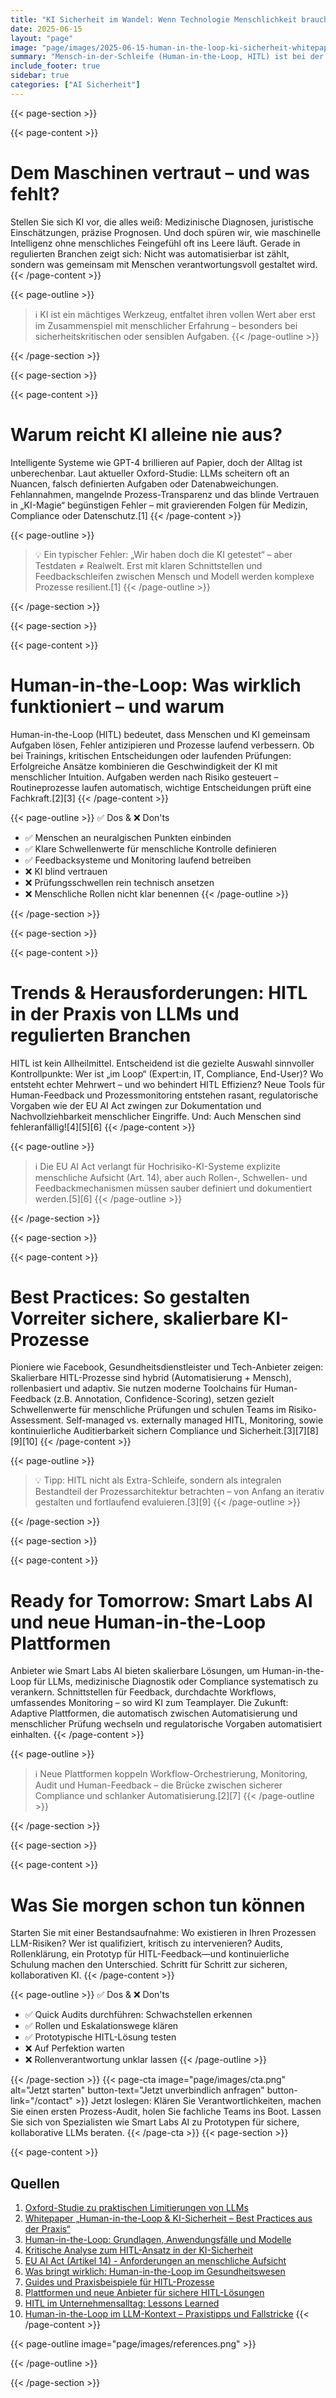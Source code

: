 ```yaml
---
title: "KI Sicherheit im Wandel: Wenn Technologie Menschlichkeit braucht"
date: 2025-06-15
layout: "page"
image: "page/images/2025-06-15-human-in-the-loop-ki-sicherheit-whitepaper/hero.jpg"
summary: "Mensch-in-der-Schleife (Human-in-the-Loop, HITL) ist bei der Absicherung von LLMs in regulierten Branchen entscheidend. Die Praxis zeigt: Reine KI ist fehleranfällig – erst der strukturierte Dialog zwischen Modellen und Expert:innen macht Lösungen robust, skalierbar und compliance-fähig. Dieses Whitepaper liefert Best Practices, Prozess- und Anbieter-Insights für Entscheider im Gesundheitswesen und Co."
include_footer: true
sidebar: true
categories: ["AI Sicherheit"]
---
```


{{< page-section >}}

{{< page-content >}}
# Dem Maschinen vertraut – und was fehlt?

Stellen Sie sich KI vor, die alles weiß: Medizinische Diagnosen, juristische Einschätzungen, präzise Prognosen. Und doch spüren wir, wie maschinelle Intelligenz ohne menschliches Feingefühl oft ins Leere läuft. Gerade in regulierten Branchen zeigt sich: Nicht was automatisierbar ist zählt, sondern was gemeinsam mit Menschen verantwortungsvoll gestaltet wird.
{{< /page-content >}}

{{< page-outline >}}
> ℹ️ KI ist ein mächtiges Werkzeug, entfaltet ihren vollen Wert aber erst im Zusammenspiel mit menschlicher Erfahrung – besonders bei sicherheitskritischen oder sensiblen Aufgaben.
{{< /page-outline >}}

{{< /page-section >}}

{{< page-section >}}

{{< page-content >}}
# Warum reicht KI alleine nie aus?

Intelligente Systeme wie GPT-4 brillieren auf Papier, doch der Alltag ist unberechenbar. Laut aktueller Oxford-Studie: LLMs scheitern oft an Nuancen, falsch definierten Aufgaben oder Datenabweichungen. Fehlannahmen, mangelnde Prozess-Transparenz und das blinde Vertrauen in „KI-Magie“ begünstigen Fehler – mit gravierenden Folgen für Medizin, Compliance oder Datenschutz.[1]
{{< /page-content >}}

{{< page-outline >}}
> 💡 Ein typischer Fehler: „Wir haben doch die KI getestet“ – aber Testdaten ≠ Realwelt. Erst mit klaren Schnittstellen und Feedbackschleifen zwischen Mensch und Modell werden komplexe Prozesse resilient.[1]
{{< /page-outline >}}

{{< /page-section >}}

{{< page-section >}}

{{< page-content >}}
# Human-in-the-Loop: Was wirklich funktioniert – und warum

Human-in-the-Loop (HITL) bedeutet, dass Menschen und KI gemeinsam Aufgaben lösen, Fehler antizipieren und Prozesse laufend verbessern. Ob bei Trainings, kritischen Entscheidungen oder laufenden Prüfungen: Erfolgreiche Ansätze kombinieren die Geschwindigkeit der KI mit menschlicher Intuition. Aufgaben werden nach Risiko gesteuert – Routineprozesse laufen automatisch, wichtige Entscheidungen prüft eine Fachkraft.[2][3]
{{< /page-content >}}

{{< page-outline >}}
✅ Dos & ❌ Don'ts
- ✅ Menschen an neuralgischen Punkten einbinden
- ✅ Klare Schwellenwerte für menschliche Kontrolle definieren
- ✅ Feedbacksysteme und Monitoring laufend betreiben
- ❌ KI blind vertrauen
- ❌ Prüfungsschwellen rein technisch ansetzen
- ❌ Menschliche Rollen nicht klar benennen
{{< /page-outline >}}

{{< /page-section >}}

{{< page-section >}}

{{< page-content >}}
# Trends & Herausforderungen: HITL in der Praxis von LLMs und regulierten Branchen

HITL ist kein Allheilmittel. Entscheidend ist die gezielte Auswahl sinnvoller Kontrollpunkte: Wer ist „im Loop“ (Expert:in, IT, Compliance, End-User)? Wo entsteht echter Mehrwert – und wo behindert HITL Effizienz? Neue Tools für Human-Feedback und Prozessmonitoring entstehen rasant, regulatorische Vorgaben wie der EU AI Act zwingen zur Dokumentation und Nachvollziehbarkeit menschlicher Eingriffe. Und: Auch Menschen sind fehleranfällig![4][5][6]
{{< /page-content >}}

{{< page-outline >}}
> ℹ️ Die EU AI Act verlangt für Hochrisiko-KI-Systeme explizite menschliche Aufsicht (Art. 14), aber auch Rollen-, Schwellen- und Feedbackmechanismen müssen sauber definiert und dokumentiert werden.[5][6]
{{< /page-outline >}}

{{< /page-section >}}

{{< page-section >}}

{{< page-content >}}
# Best Practices: So gestalten Vorreiter sichere, skalierbare KI-Prozesse

Pioniere wie Facebook, Gesundheitsdienstleister und Tech-Anbieter zeigen: Skalierbare HITL-Prozesse sind hybrid (Automatisierung + Mensch), rollenbasiert und adaptiv. Sie nutzen moderne Toolchains für Human-Feedback (z.B. Annotation, Confidence-Scoring), setzen gezielt Schwellenwerte für menschliche Prüfungen und schulen Teams im Risiko-Assessment. Self-managed vs. externally managed HITL, Monitoring, sowie kontinuierliche Auditierbarkeit sichern Compliance und Sicherheit.[3][7][8][9][10]
{{< /page-content >}}

{{< page-outline >}}
> 💡 Tipp: HITL nicht als Extra-Schleife, sondern als integralen Bestandteil der Prozessarchitektur betrachten – von Anfang an iterativ gestalten und fortlaufend evaluieren.[3][9]
{{< /page-outline >}}

{{< /page-section >}}

{{< page-section >}}

{{< page-content >}}
# Ready for Tomorrow: Smart Labs AI und neue Human-in-the-Loop Plattformen

Anbieter wie Smart Labs AI bieten skalierbare Lösungen, um Human-in-the-Loop für LLMs, medizinische Diagnostik oder Compliance systematisch zu verankern. Schnittstellen für Feedback, durchdachte Workflows, umfassendes Monitoring – so wird KI zum Teamplayer. Die Zukunft: Adaptive Plattformen, die automatisch zwischen Automatisierung und menschlicher Prüfung wechseln und regulatorische Vorgaben automatisiert einhalten.
{{< /page-content >}}

{{< page-outline >}}
> ℹ️ Neue Plattformen koppeln Workflow-Orchestrierung, Monitoring, Audit und Human-Feedback – die Brücke zwischen sicherer Compliance und schlanker Automatisierung.[2][7]
{{< /page-outline >}}

{{< /page-section >}}

{{< page-section >}}

{{< page-content >}}
# Was Sie morgen schon tun können

Starten Sie mit einer Bestandsaufnahme: Wo existieren in Ihren Prozessen LLM-Risiken? Wer ist qualifiziert, kritisch zu intervenieren? Audits, Rollenklärung, ein Prototyp für HITL-Feedback—und kontinuierliche Schulung machen den Unterschied. Schritt für Schritt zur sicheren, kollaborativen KI.
{{< /page-content >}}

{{< page-outline >}}
✅ Dos & ❌ Don'ts
- ✅ Quick Audits durchführen: Schwachstellen erkennen
- ✅ Rollen und Eskalationswege klären
- ✅ Prototypische HITL-Lösung testen
- ❌ Auf Perfektion warten
- ❌ Rollenverantwortung unklar lassen
{{< /page-outline >}}

{{< /page-section >}}
{{< page-cta image="page/images/cta.png" alt="Jetzt starten" button-text="Jetzt unverbindlich anfragen" button-link="/contact" >}}
Jetzt loslegen: Klären Sie Verantwortlichkeiten, machen Sie einen ersten Prozess-Audit, holen Sie fachliche Teams ins Boot. Lassen Sie sich von Spezialisten wie Smart Labs AI zu Prototypen für sichere, kollaborative LLMs beraten.
{{< /page-cta >}}
{{< page-section >}}

{{< page-content >}}
## Quellen

1. [Oxford-Studie zu praktischen Limitierungen von LLMs](https://healthmanagement.org/c/artificial-intelligence/News/humans-in-the-loop-brings-a-false-sense-of-security-in-ai-management)  
2. [Whitepaper „Human-in-the-Loop & KI-Sicherheit – Best Practices aus der Praxis“](page/2025-06-15-human-in-the-loop-whitepaper)  
3. [Human-in-the-Loop: Grundlagen, Anwendungsfälle und Modelle](https://research.aimultiple.com/human-in-the-loop/)  
4. [Kritische Analyse zum HITL-Ansatz in der KI-Sicherheit](https://www.marsh.com/en/services/cyber-risk/insights/human-in-the-loop-in-ai-risk-management-not-a-cure-all-approach.html)  
5. [EU AI Act (Artikel 14) - Anforderungen an menschliche Aufsicht](https://www.marsh.com/en/services/cyber-risk/insights/human-in-the-loop-in-ai-risk-management-not-a-cure-all-approach.html)  
6. [Was bringt wirklich: Human-in-the-Loop im Gesundheitswesen](https://healthmanagement.org/c/artificial-intelligence/News/humans-in-the-loop-brings-a-false-sense-of-security-in-ai-management)  
7. [Guides und Praxisbeispiele für HITL-Prozesse](https://www.klippa.com/en/blog/information/Human-in-the-Loop/)  
8. [Plattformen und neue Anbieter für sichere HITL-Lösungen](https://humanloop.com/blog/human-in-the-loop-ai)  
9. [HITL im Unternehmensalltag: Lessons Learned](https://www.tines.com/blog/humans-in-the-loop-of-ai/)  
10. [Human-in-the-Loop im LLM-Kontext – Praxistipps und Fallstricke](https://www.lewis-lin.com/blog/designing-effective-human-in-the-loop-systems-with-llms-a-practical-guide)
{{< /page-content >}}

{{< page-outline image="page/images/references.png" >}}

{{< /page-outline >}}

{{< /page-section >}}